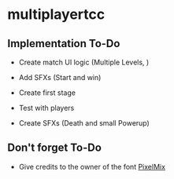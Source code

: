 # multiplayertcc

## Implementation To-Do

* Create match UI logic (Multiple Levels, )
* Add SFXs (Start and win)
* Create first stage
* Test with players

* Create SFXs (Death and small Powerup)

## Don't forget To-Do

* Give credits to the owner of the font [PixelMix](https://www.dafont.com/pixelmix.font?fpp=200)